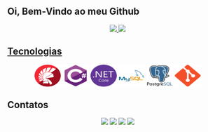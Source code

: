 ## Oi, Bem-Vindo ao meu Github

<div align="center">
  <a href="https://github.com/LucasXvr">
    <img loading="lazy" height="180em" src="https://github-readme-stats.vercel.app/api?username=lucasxvr&show_icons=true&theme=transparent">
    <img loading="lazy" height="180em" src="https://github-readme-stats.vercel.app/api/top-langs/?username=lucasxvr&show_icons=true&theme=transparent">
    </div>
  
 ## Tecnologias
 
<div align="center" style="display: inline_block"> 
  <a href="https://www.embarcadero.com/br/"> <img align="center" alt="Kyuorhan-Delphi" height="50" width="60" src="https://raw.githubusercontent.com/Kyuorhan/Kyuorhan/master/src/icons/delphi-svg/delphi_10.4_sydney-original.svg"><a/>
  <a href="https://www.microsoft.com/br/"> <img align="center" alt="Kyuorhan-csharp" height="50" width="60" src="https://github.com/devicons/devicon/blob/master/icons/csharp/csharp-original.svg"><a/>
  <a href="https://www.microsoft.com/br/"> <img align="center" alt="Kyuorhan-dotnetcore" height="50" width="60" src="https://github.com/devicons/devicon/blob/master/icons/dotnetcore/dotnetcore-original.svg"><a/>
  <a href="https://www.mysql.com/"> <img align="center" alt="Kyuorhan-Mysql" height="50" width="60" src="https://github.com/devicons/devicon/blob/master/icons/mysql/mysql-original-wordmark.svg"><a/>
  <a href="https://www.postgresql.org/"> <img align="center" alt="Kyuorhan-Mysql" height="50" width="60" src="https://github.com/devicons/devicon/blob/master/icons/postgresql/postgresql-original-wordmark.svg"><a/>
  <a href="https://git-scm.com/"> <img align="center" alt="Kyuorhan-Git" height="50" width="60" src="https://github.com/devicons/devicon/blob/master/icons/git/git-original.svg"><a/>
</div>

## Contatos

<div align="center"> 
  <a href = "mailto: lucasxavier523@gmail.com"><img src="https://img.shields.io/badge/-Gmail-%23333?style=for-the-badge&logo=gmail&logoColor=white" target="_blank"></a>
  <a href="https://www.instagram.com/luucasxvr/" target="_blank"> <img src="https://img.shields.io/badge/-Instagram-%23E4405F?style=for-the-badge&logo=instagram&logoColor=white" target="_blank"></a>
  <a href="https://www.linkedin.com/in/lucas-xavier-89a44120b/" target="_blank"> <img src="https://img.shields.io/badge/-LinkedIn-%230077B5?style=for-the-badge&logo=linkedin&logoColor=white" target="_blank"></a> 
  <a href="https://t.me/luucasxvr" target="_blank"> <img src="https://img.shields.io/badge/Telegram-2CA5E0?style=for-the-badge&logo=telegram&logoColor=white"></a> 
</div> 
